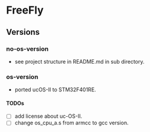 # FreeFly
## Versions
### no-os-version
- see project structure in README.md in sub directory.
### os-version
- ported ucOS-II to STM32F401RE.
#### TODOs
- [ ] add license about uc-OS-II.
- [ ] change os_cpu_a.s from armcc to gcc version.